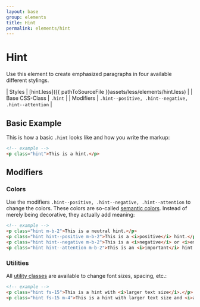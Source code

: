 ```yaml
---
layout: base
group: elements
title: Hint
permalink: elements/hint
---
```


# Hint

Use this element to create emphasized paragraphs in four available different stylings.

| Styles         | [hint.less]({{ pathToSourceFile }}assets/less/elements/hint.less) |
| Base CSS-Class | `.hint`                                                           |
| Modifiers      | `.hint--positive, .hint--negative, .hint--attention`              |

## Basic Example

This is how a basic `.hint` looks like and how you write the markup:

```html
<!-- example -->
<p class="hint">This is a hint.</p>
```

## Modifiers

### Colors

Use the modifiers `.hint--positive, .hint--negative, .hint--attention` to change the colors. These colors are so-called [semantic colors](list-of-semantic-colors). Instead of merely being decorative, they actually add meaning:

```html
<!-- example -->
<p class="hint m-b-2">This is a neutral hint.</p>
<p class="hint hint--positive m-b-2">This is a <i>positive</i> hint.</p>
<p class="hint hint--negative m-b-2">This is a <i>negative</i> or <i>emergency</i> hint.</p>
<p class="hint hint--attention m-b-2">This is an <i>important</i> hint.</p>
```

### Utilities

All [utility classes](/utilities/) are available to change font sizes, spacing, etc.:

```html
<!-- example -->
<p class="hint fs-15">This is a hint with <i>larger text size</i>.</p>
<p class="hint fs-15 m-4">This is a hint with larger text size and <i>additional margins</i>.</p>

```